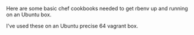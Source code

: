 Here are some basic chef cookbooks needed to get rbenv up and running on an Ubuntu box.

I've used these on an Ubuntu precise 64 vagrant box.